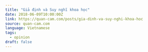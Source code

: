 ```yaml
---
title: "Giả định và Suy nghĩ khoa học"
date: 2018-06-09T10:00:00Z
link: https://quan-cam.com/posts/gia-dinh-va-suy-nghi-khoa-hoc
source: quan-cam.com
language: Vietnamese
tags:
  - opinion
draft: false
---
```

